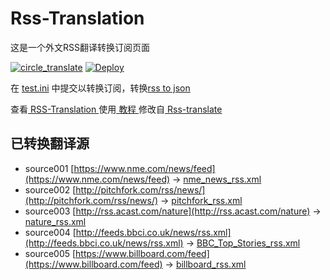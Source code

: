 # Rss-Translation

这是一个外文RSS翻译转换订阅页面 

[![circle_translate](https://github.com/Lao-Tz/Rss-Translation/actions/workflows/circle_translate.yml/badge.svg)](https://github.com/Lao-Tz/Rss-Translation/actions/workflows/circle_translate.yml)
[![Deploy](https://github.com/Lao-Tz/Rss-Translation/actions/workflows/jekyll-gh-pages.yml/badge.svg)](https://github.com/Lao-Tz/Rss-Translation/actions/workflows/jekyll-gh-pages.yml)

在 [test.ini](https://github.com/Lao-Tz/Rss-Translation/blob/main/test.ini) 中提交以转换订阅，转换[rss to json](https://rss2json.com/)

查看[ RSS-Translation ](https://Lao-Tz.github.io/RSS-Translation)使用[ 教程 ](https://www.Lao-Tz.net/tutorial/644)修改自[ Rss-translate ](https://github.com/rcy1314/Rss-Translation/)

## 已转换翻译源

 - source001 [https://www.nme.com/news/feed](https://www.nme.com/news/feed) -> [nme_news_rss.xml](rss/nme_news_rss.xml)
 - source002 [http://pitchfork.com/rss/news/](http://pitchfork.com/rss/news/) -> [pitchfork_rss.xml](rss/pitchfork_rss.xml)
 - source003 [http://rss.acast.com/nature](http://rss.acast.com/nature) -> [nature_rss.xml](rss/nature_rss.xml)
 - source004 [http://feeds.bbci.co.uk/news/rss.xml](http://feeds.bbci.co.uk/news/rss.xml) -> [BBC_Top_Stories_rss.xml](rss/BBC_Top_Stories_rss.xml)
 - source005 [https://www.billboard.com/feed](https://www.billboard.com/feed) -> [billboard_rss.xml](rss/billboard_rss.xml)
